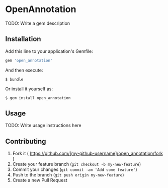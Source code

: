 # OpenAnnotation

TODO: Write a gem description

## Installation

Add this line to your application's Gemfile:

```ruby
gem 'open_annotation'
```

And then execute:

    $ bundle

Or install it yourself as:

    $ gem install open_annotation

## Usage

TODO: Write usage instructions here

## Contributing

1. Fork it ( https://github.com/[my-github-username]/open_annotation/fork )
2. Create your feature branch (`git checkout -b my-new-feature`)
3. Commit your changes (`git commit -am 'Add some feature'`)
4. Push to the branch (`git push origin my-new-feature`)
5. Create a new Pull Request
